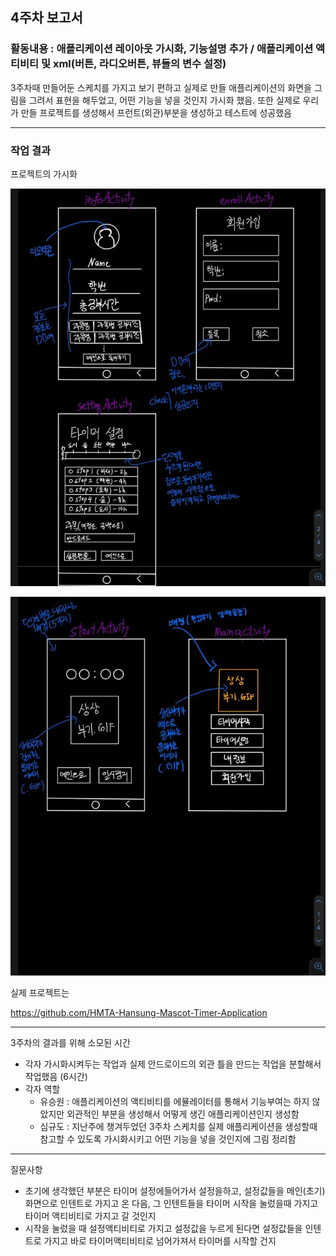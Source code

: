 ## 4주차 보고서

### 활동내용 : 애플리케이션 레이아웃 가시화, 기능설명 추가 / 애플리케이션 액티비티 및 xml(버튼, 라디오버튼, 뷰들의 변수 설정)

3주차때 만들어둔 스케치를 가지고 보기 편하고 실제로 만들 애플리케이션의 화면을 그림을 그려서 표현을 해두었고, 어떤 기능을 넣을 것인지 가시화 했음. 또한 실제로 우리가 만들 프로젝트를 생성해서 프런트(외관)부분을 생성하고 테스트에 성공했음

<hr>

### 작업  결과

프로젝트의 가시화

![week4-1](../images/week4-1.jpg)

![week4-2](../images/week4-2.jpg)

실제 프로젝트는 

https://github.com/HMTA-Hansung-Mascot-Timer-Application

---

3주차의 결과를 위해 소모된 시간

- 각자 가시화시켜두는 작업과 실제 안드로이드의 외관 틀을 만드는 작업을 분할해서 작업했음 (6시간)
- 각자 역할
  - 유승원 : 애플리케이션의 액티비티를 에뮬레이터를 통해서 기능부여는 하지 않았지만 외관적인 부분을 생성해서 어떻게 생긴 애플리케이션인지 생성함
  - 심규도 : 지난주에 챙겨두었던 3주차 스케치를 실제 애플리케이션을 생성할때 참고할 수 있도록 가시화시키고 어떤 기능을 넣을 것인지에 그림 정리함

<hr>

질문사항

- 초기에 생각했던 부분은 타이머 설정에들어가서 설정을하고, 설정값들을 메인(초기)화면으로 인텐트로 가지고 온 다음, 그 인텐트들을 타이머 시작을 눌렀을때 가지고 타이머 액티비티로 가지고 갈 것인지 
- 시작을 눌렀을 때 설정액티비티로 가지고 설정값을 누르게 된다면 설정값들을 인텐트로 가지고 바로 타이머액티비티로 넘어가져서 타이머를 시작할 건지

